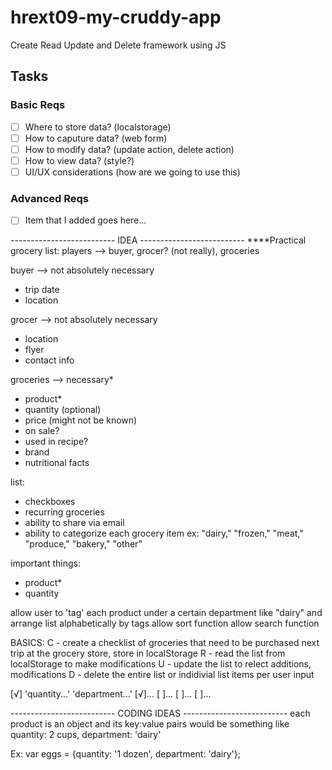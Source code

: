 # hrext09-my-cruddy-app
Create Read Update and Delete framework using JS

 ## Tasks

 ### Basic Reqs
- [ ] Where to store data? (localstorage)
- [ ] How to caputure data? (web form)
- [ ] How to modify data? (update action, delete action)
- [ ] How to view data? (style?)
- [ ] UI/UX considerations (how are we going to use this)

 ### Advanced Reqs
- [ ] Item that I added goes here...

-------------------------- IDEA --------------------------
****Practical grocery list:
players --> buyer, grocer? (not really), groceries

buyer --> not absolutely necessary
- trip date
- location

grocer --> not absolutely necessary
- location
- flyer
- contact info

groceries --> necessary*
- product*
- quantity (optional)
- price (might not be known)
- on sale?
- used in recipe?
- brand
- nutritional facts

list:
- checkboxes
- recurring groceries
- ability to share via email
- ability to categorize each grocery item ex: "dairy," "frozen," "meat," "produce," "bakery," "other"

important things:
- product*
- quantity

allow user to 'tag' each product under a certain department like "dairy" and arrange list alphabetically by tags
allow sort function
allow search function

BASICS:
C - create a checklist of groceries that need to be purchased next trip at the grocery store, store in localStorage
R - read the list from localStorage to make modifications
U - update the list to relect additions, modifications
D - delete the entire list or indidivial list items per user input

[√] <grocery item> 'quantity...' 'department...'
[√]...
[ ]...
[ ]...
[ ]...


-------------------------- CODING IDEAS --------------------------
each product is an object and its key:value pairs would be something like quantity: 2 cups, department: 'dairy'

Ex: var eggs = {quantity: '1 dozen', department: 'dairy'};


